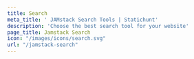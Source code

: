 ```yaml
---
title: Search
meta_title: ' JAMstack Search Tools | Statichunt'
description: 'Choose the best search tool for your website'
page_title: Jamstack Search
icon: "/images/icons/search.svg"
url: "/jamstack-search"
---
```

